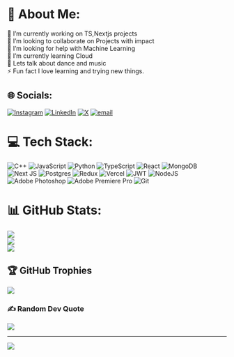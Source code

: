 # 💫 About Me:
🔭 I’m currently working on TS,Nextjs projects<br>👯 I’m looking to collaborate on Projects with impact <br>🤝 I’m looking for help with Machine Learning<br>🌱 I’m currently learning Cloud <br>💬 Lets talk about dance and music <br>⚡ Fun fact I love learning and trying new things.


## 🌐 Socials:
[![Instagram](https://img.shields.io/badge/Instagram-%23E4405F.svg?logo=Instagram&logoColor=white)](https://www.instagram.com/_ordinary.0ne/) [![LinkedIn](https://img.shields.io/badge/LinkedIn-%230077B5.svg?logo=linkedin&logoColor=white)](https://linkedin.com/in/ujjwal-nepal-33980a245/) [![X](https://img.shields.io/badge/X-black.svg?logo=X&logoColor=white)](https://x.com/Ujee690) [![email](https://img.shields.io/badge/Email-D14836?logo=gmail&logoColor=white)](mailto:ujjwalnepal2060@gmail.com) 

# 💻 Tech Stack:
![C++](https://img.shields.io/badge/c++-%2300599C.svg?style=for-the-badge&logo=c%2B%2B&logoColor=white) ![JavaScript](https://img.shields.io/badge/javascript-%23323330.svg?style=for-the-badge&logo=javascript&logoColor=%23F7DF1E) ![Python](https://img.shields.io/badge/python-3670A0?style=for-the-badge&logo=python&logoColor=ffdd54) ![TypeScript](https://img.shields.io/badge/typescript-%23007ACC.svg?style=for-the-badge&logo=typescript&logoColor=white) ![React](https://img.shields.io/badge/react-%2320232a.svg?style=for-the-badge&logo=react&logoColor=%2361DAFB) ![MongoDB](https://img.shields.io/badge/MongoDB-%234ea94b.svg?style=for-the-badge&logo=mongodb&logoColor=white) ![Next JS](https://img.shields.io/badge/Next-black?style=for-the-badge&logo=next.js&logoColor=white) ![Postgres](https://img.shields.io/badge/postgres-%23316192.svg?style=for-the-badge&logo=postgresql&logoColor=white) ![Redux](https://img.shields.io/badge/redux-%23593d88.svg?style=for-the-badge&logo=redux&logoColor=white) ![Vercel](https://img.shields.io/badge/vercel-%23000000.svg?style=for-the-badge&logo=vercel&logoColor=white) ![JWT](https://img.shields.io/badge/JWT-black?style=for-the-badge&logo=JSON%20web%20tokens) ![NodeJS](https://img.shields.io/badge/node.js-6DA55F?style=for-the-badge&logo=node.js&logoColor=white) ![Adobe Photoshop](https://img.shields.io/badge/adobe%20photoshop-%2331A8FF.svg?style=for-the-badge&logo=adobe%20photoshop&logoColor=white) ![Adobe Premiere Pro](https://img.shields.io/badge/Adobe%20Premiere%20Pro-9999FF.svg?style=for-the-badge&logo=Adobe%20Premiere%20Pro&logoColor=white) ![Git](https://img.shields.io/badge/git-%23F05033.svg?style=for-the-badge&logo=git&logoColor=white)
# 📊 GitHub Stats:
![](https://github-readme-stats.vercel.app/api?username=ujjwal-207&theme=dark&hide_border=true&include_all_commits=false&count_private=false)<br/>
![](https://github-readme-streak-stats.herokuapp.com/?user=ujjwal-207&theme=dark&hide_border=true)<br/>
![](https://github-readme-stats.vercel.app/api/top-langs/?username=ujjwal-207&theme=dark&hide_border=true&include_all_commits=false&count_private=false&layout=compact)

## 🏆 GitHub Trophies
![](https://github-profile-trophy.vercel.app/?username=ujjwal-207&theme=radical&no-frame=false&no-bg=true&margin-w=4)

### ✍️ Random Dev Quote
![](https://quotes-github-readme.vercel.app/api?type=horizontal&theme=radical)

---
[![](https://visitcount.itsvg.in/api?id=ujjwal-207&icon=0&color=0)](https://visitcount.itsvg.in)

<!-- Proudly created with GPRM ( https://gprm.itsvg.in ) -->
